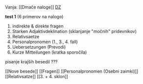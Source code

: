 Vanja: [[Dmače naloge]]
[DZ](https://fliphtml5.com/qpqfs/pcof/studio_21_A2_L%C3%96SUNGEN_Einheiten_%C3%9Cbungen_Einstufungstest/)

**test 1**
(6 primerov na nalogo)
1. indirekte & direkte fragen
2. Starken Adjaktivdeklination (sklanjanje "močnih" pridevnikov)
3. Relativsaetze
4. Personalpronomen (1., 3., 4. fall)
5. Uebersetzungen (Prevodi)
6. Kurze Mitteilungen (kratka sporočila)

pisanje krajših besedil ???

[[Nove besede]]
[[Fragen]]
[[Personalpronomen (Osebni zaimki)]]
[[Relativsatze]]
[[3. + 4. sklon]]

